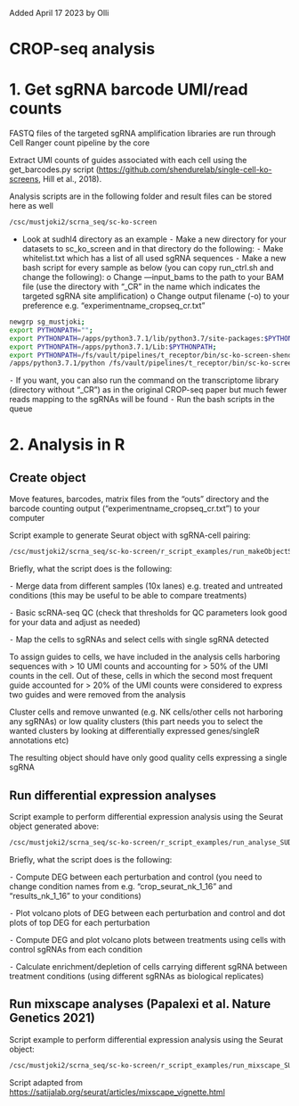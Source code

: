 Added April 17 2023 by Olli


# CROP-seq analysis

# 1.	Get sgRNA barcode UMI/read counts
FASTQ files of the targeted sgRNA amplification libraries are run through Cell Ranger count pipeline by the core

Extract UMI counts of guides associated with each cell using the get_barcodes.py script (https://github.com/shendurelab/single-cell-ko-screens, Hill et al., 2018).

Analysis scripts are in the following folder and result files can be stored here as well 

```bash
/csc/mustjoki2/scrna_seq/sc-ko-screen
```

-	Look at sudhl4 directory as an example
⁃	Make a new directory for your datasets to sc_ko_screen and in that directory do the following:
  ⁃	Make whitelist.txt which has a list of all used sgRNA sequences 
  ⁃	Make a new bash script for every sample as below (you can copy run_ctrl.sh and change the following):
      o	Change —input_bams to the path to your BAM file (use the directory with “_CR” in the name which indicates the targeted sgRNA site amplification)
      o	Change output filename (-o) to your preference e.g. “experimentname_cropseq_cr.txt”
  
  ```bash
newgrp sg_mustjoki;
export PYTHONPATH="";
export PYTHONPATH=/apps/python3.7.1/lib/python3.7/site-packages:$PYTHONPATH;
export PYTHONPATH=/apps/python3.7.1/Lib:$PYTHONPATH;
export PYTHONPATH=/fs/vault/pipelines/t_receptor/bin/sc-ko-screen-shendure/include/lib/python3.7/site-packages/:$PYTHONPATH;
/apps/python3.7.1/python /fs/vault/pipelines/t_receptor/bin/sc-ko-screen-shendure/get_barcodes.py --input_bams /fas/NGS/pipes/cellranger/fimm_sca_dufva/CROPseq_NK_SUDHL4_MM1S/Batch1-2_131120-271120/count_210301_A00464_0291_BHYG2NDSXY/SUDHL4_CROPseq/outs/possorted_genome_bam.bam -o sudhl4_cropseq.txt --whitelist whitelist.txt --search_seq GTGGAAAGGACGAAACACCG --all_reads --force_correction 2
```
      
⁃	If you want, you can also run the command on the transcriptome library (directory without “_CR”) as in the original CROP-seq paper but much fewer reads mapping to the sgRNAs will be found
⁃	Run the bash scripts in the queue


# 2.	Analysis in R

## Create object

Move features, barcodes, matrix files from the “outs” directory and the barcode counting output (“experimentname_cropseq_cr.txt”) to your computer

Script example to generate Seurat object with sgRNA-cell pairing:

```bash
/csc/mustjoki2/scrna_seq/sc-ko-screen/r_script_examples/run_makeObjectSUDHL4_singlet.R
```

Briefly, what the script does is the following:

⁃	Merge data from different samples (10x lanes) e.g. treated and untreated conditions (this may be useful to be able to compare treatments)

⁃	Basic scRNA-seq QC (check that thresholds for QC parameters look good for your data and adjust as needed)

⁃	Map the cells to sgRNAs and select cells with single sgRNA detected

To assign guides to cells, we have included in the analysis cells harboring sequences with > 10 UMI counts and accounting for > 50% of the UMI counts in the cell. Out of these, cells in which the second most frequent guide accounted for > 20% of the UMI counts were considered to express two guides and were removed from the analysis

Cluster cells and remove unwanted (e.g. NK cells/other cells not harboring any sgRNAs) or low quality clusters (this part needs you to select the wanted clusters by looking at differentially expressed genes/singleR annotations etc)

The resulting object should have only good quality cells expressing a single sgRNA



## Run differential expression analyses

Script example to perform differential expression analysis using the Seurat object generated above:

```bash
/csc/mustjoki2/scrna_seq/sc-ko-screen/r_script_examples/run_analyse_SUDHL4_singlet.R 
```

Briefly, what the script does is the following:

  ⁃	Compute DEG between each perturbation and control (you need to change condition names from e.g. “crop_seurat_nk_1_16” and “results_nk_1_16” to your conditions)
  
  ⁃	Plot volcano plots of DEG between each perturbation and control and dot plots of top DEG for each perturbation
  
  ⁃	Compute DEG and plot volcano plots between treatments using cells with control sgRNAs from each condition
  
  ⁃	Calculate enrichment/depletion of cells carrying different sgRNA between treatment conditions (using different sgRNAs as biological replicates)


## Run mixscape analyses (Papalexi et al. Nature Genetics 2021)

Script example to perform differential expression analysis using the Seurat object:

```bash
/csc/mustjoki2/scrna_seq/sc-ko-screen/r_script_examples/run_mixscape_SUDHL4_singlet.R 
```

Script adapted from https://satijalab.org/seurat/articles/mixscape_vignette.html

